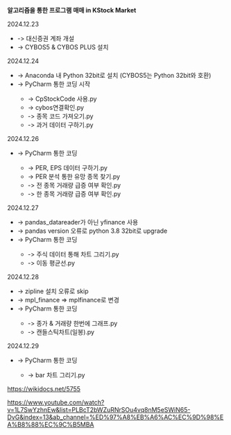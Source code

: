 <b>알고리즘을 통한 프로그램 매매 in KStock Market</b>

2024.12.23 <br/>
<ul>
  <li>-> 대신증권 계좌 개설</li>
  <li>-> CYBOS5 & CYBOS PLUS 설치</li>
  </li>
</ul>

2024.12.24 <br/>
<ul>
  <li>-> Anaconda 내 Python 32bit로 설치 (CYBOS5는 Python 32bit와 호환)</li>
  <li>-> PyCharm 통한 코딩 시작</li>
  <ul>
      <li>-> CpStockCode 사용.py</li>
      <li>-> cybos연결확인.py</li>
      <li>-> 종목 코드 가져오기.py</li>
      <li>-> 과거 데이터 구하기.py</li>
    </ul>
  </li>
</ul>

2024.12.26 <br/>
<ul>
  <li>-> PyCharm 통한 코딩</li>
  <ul>
      <li>-> PER, EPS 데이터 구하기.py</li>
      <li>-> PER 분석 통한 유망 종목 찾기.py</li>
      <li>-> 전 종목 거래량 급증 여부 확인.py</li>
      <li>-> 한 종목 거래량 급증 여부 확인.py</li>
    </ul>
  </li>
</ul>

2024.12.27 <br/>
<ul>
  <li>-> pandas_datareader가 아닌 yfinance 사용</li>
  <li>-> pandas version 오류로 python 3.8 32bit로 upgrade</li>
  <li>-> PyCharm 통한 코딩</li>
  <ul>
      <li>-> 주식 데이터 통해 차트 그리기.py</li>
      <li>-> 이동 평균선.py</li>
    </ul>
  </li>
</ul>

2024.12.28 <br/>
<ul>
  <li>-> zipline 설치 오류로 skip </li>
  <li>-> mpl_finance => mplfinance로 변경</li>
  <li>-> PyCharm 통한 코딩</li>
  <ul>
      <li>-> 종가 & 거래량 한번에 그래프.py</li>
      <li>-> 캔들스틱차트(일봉).py</li>
    </ul>
  </li>
</ul>

2024.12.29 <br/>
<ul>
  <li>-> PyCharm 통한 코딩</li>
  <ul>
      <li>-> bar 차트 그리기.py</li>
    </ul>
  </li>
</ul>

https://wikidocs.net/5755

https://www.youtube.com/watch?v=1L7SwYzhnEw&list=PLBcT2bWZuRNrSOu4vq8nM5eSWiN65-DvG&index=13&ab_channel=%ED%97%A8%EB%A6%AC%EC%9D%98%EA%B8%88%EC%9C%B5MBA

